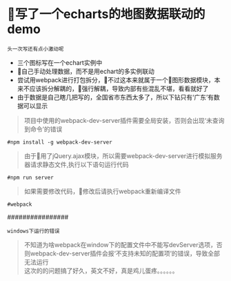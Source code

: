 写了一个echarts的地图数据联动的demo
=====
`头一次写还有点小激动呢`
- 三个图标写在一个echart实例中
- 自己手动处理数据，而不是用echart的多实例联动
- 尝试用webpack进行打包拆分，不过这本来就属于一个图形数据模块，本来不应该拆分解耦的，强行解耦，导致内部有些混乱不堪，看看就好了
- 由于数据是自己瞎几把写的，全国省市东西太多了，所以下钻只有‘广东’有数据可以显示

> 项目中使用的webpack-dev-server插件需要全局安装，否则会出现‘未查询到命令’的错误

	#npm install -g webpack-dev-server

> 由于用了jQuery.ajax模块，所以需要webpack-dev-server进行模拟服务器请求静态文件,执行以下语句运行代码

    #npm run server

> 如果需要修改代码，修改后请执行webpack重新编译文件

    #webpack

################         

`windows下运行的错误`
> 不知道为啥webpack在window下的配置文件中不能写devServer选项，否则webpack-dev-server插件会报‘不支持未知的配置项’的错误，导致全部无法运行      
这次的的问题搞了好久，英文不好，真是鸡儿蛋疼。。。。。。